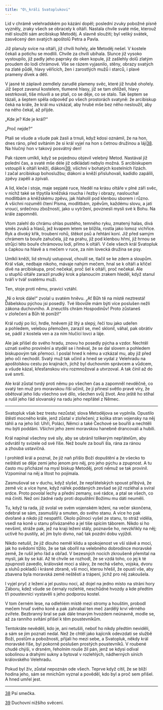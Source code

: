```yaml
---
title: "O\_králi Svatoplukovi"
---
```


Lid v chrámě velehradském po kázání dopěl; poslední zvuky pobožné písně vyzněly, zraky všech se obracely k oltáři. Nastala chvíle svaté mše, kterouž měl sloužiti sám arcibiskup Metoděj. A slavně sloužiti; byl veliký svátek, zasvěcený den svatých apoštolů Petra a Pavla.

Již planuly svíce na oltáři, již chvíli hořely, ale Metoděj nešel. V kostele čekali a potichu se modlili. Chvíle za chvílí ubíhala. Slunce již vysoko vystoupilo, již padly jeho paprsky do oken kopule, již zašlehly dolů zlatým proudem do lodi chrámové. Vše se rázem vyjasnilo, stěny, obrazy svatých na zlaté půdě, hlavy věřících, žen i zarostlých mužů i starců, i plavé prameny dívek a dětí.

V jasné té záplavě zemdlely zarudlé plameny svěc, které již hrubě ohořely. Již šepot zavanul kostelem, tlumené hlasy, již se tam ohlíželi, hlavy sestrkovali, tiše mluvili a se ptali, co se děje, co se stalo. Tak šeptem se tázali, a šeptem spěla odpověď po všech prostorách svatyně: že arcibiskup čeká na krále, že král mu vzkázal, aby hrubé mše bez něho nesloužil, aby na něho čekal, až přijde.

„Kde je? Kde je král?“

„Proč nejde?“

Ptali se všude a všude pak žasli a trnuli, když kdosi oznámil, že na hon, dnes ráno, před svítáním že si král vyjel na hon s četnou družinou a lájí[38](../Text/stare_povesti_ceske_020.xhtml#footnote-038). Na hlučný hon v takový posvátný den!

Pak rázem umlkli, když se pojednou objevil velebný Metod. Nastával již polední čas, a svaté mše déle již odkládati nebylo možná. S arcibiskupem vstoupili k oltáři kněží, diákoni[39](../Text/stare_povesti_ceske_020.xhtml#footnote-037), všichni v bohatých kostelních řízách. I začal arcibiskup bohoslužbu; diákoni a kněží přisluhovali, kadidlo zapálili, zpěvy zapěli a zpívali.

A lid, kleče i stoje, maje sepjaté ruce, hleděl na krásu oltáře v plné záři svěc, v nichž také se třpytila kněžská roucha i řezby i obrazy, naslouchal modlitbám a kněžskému zpěvu, jak hlaholil pod klenbou sborem i různo. A všichni rozuměli čtení Písma, modlitbám, zpěvům, každému slovu, a jati vroucí, srdečnou zbožností, jako u vytržení, povznesli mysli své k Bohu. Na krále zapomněli.

Vtom zalehl do chrámu ohlas pustého, temného ryku, zmatený halas, divá směs zvuků a hlasů, jež kvapem letem se blížila, rostla jako lomoz vichřice. Ryk a divoký křik, troubení rohů, štěkot psů a řehtání koní. Již před samým chrámem ta bouře zahučela, již na prahu, již pod klenbou hřmí, již hrnou se strůjci této bouře chrámovou lodí, přímo k oltáři. V čele všech král Svatopluk s čapkou na hlavě a s mečem v ruce, za ním lovecká družina se psy.

Umlkli kněží, lid strnulý ustupoval, choulil se, tlačil se ke zdem a sloupům. Král však, nedbaje nikoho, mávaje nahým mečem, hnal se k oltáři a křičel divě na arcibiskupa, proč nečekal, proč šel k oltáři, proč nečekal. Ale u stupňů oltáře zarazil prudký krok a planoucím zrakem hleděl, když stanul tváří v tvář svatému muži.

Ten, stoje proti němu, pravici vztáhl.

„Ni o krok dále!“ zvolal u svatém hněvu. „Ať Bůh tě na místě neztrestá! Ďábelskou pýchou jsi posedlý. Tvé libovůle mám býti více poslušen nežli zákona duchovního. A zneuctils chrám Hospodinův! Proto zůstaneš v zlořečení a Bůh tě poníží!“

Král rudý po líci, hrdle, hněvem již lítý a slepý, řečí tou jako udeřen a pohledem, velebou přemožen, zarazil se, meč sklonil, váhal, pak obrátiv se, pádil z kostela ven a za ním hlučící lovci a láje.

Ale jak přišel do svého hradu, znovu ho posedly pýcha a vzdor. Nechtěl uznati svého provinění a styděl se i hněval, že se dal slovem a pohledem biskupovým tak přemoci. I poslal hned k němu a vzkázal mu, aby již před jeho oči nechodil. Svatý muž tak učinil a hned se vydal z Velehradu na apoštolskou cestu po krajinách, jichž byl duchovním správcem a vůdcem, a všude kázal, křesťanskou víru rozmnožoval a utvrzoval. A tak činil až do své smrti.

Ale král zůstal tvrdý proti němu po všechen čas a zapomněl nevděčně, co svatý ten muž pro moravskou říši učinil, že jí přinesl světlo pravé víry, že obětoval jeho lidu všechno své dílo, všechen svůj život. Ano ještě ho stíhal a rušil jeho řád slovanský na radu jeho nepřátel z Němec.

* * *

Svatopluk však bez trestu nezůstal; slova Metodějova se vyplnila. Opustilo štěstí mocného krále, jenž zůstal v zlořečení; z kolika stran vojensky na něj táhli a na jeho lid: Uhři, Poláci, Němci a také Čechové se bouřili a nechtěli mu býti poddáni. Všichni jeho zemi moravskou hanebně drancovali a hubili.

Král napínal všechny své síly, aby se ubránil tolikerým nepřátelům, aby odvrátil ty svízele od své říše. Než bouře za bouří šla, rána za ránou a zhouba ustavičná.

I prohlédl král a poznal, že již naň přišlo Boží dopuštění a že všecko to neštěstí se děje zemi jeho jenom pro něj, pro jeho pýchu a zpupnost. A tu často mu přicházel na mysl biskup Metoděj, proti němuž se tak provinil. Vzpomínal na něj a lítost ho pojímala.

Zasmušoval se v duchu, když slyšel, že nepřátelských spoust přibývá, že země víc a více hyne, když nářek poddaných zevšad se již rozléhal a svíral srdce. Proto povolal lechy a přední zemany, své rádce, a ptal se všech, co má činiti. Než oni žádné rady proti dopuštění Božímu mu dáti neuměli.

Tu, když ta rada, již svolal ve svém vojenském ležení, na večer skončena, odebral se sám, zasmušilý a smuten, do svého stanu. A více ho pak dvořané a nikdo již nespatřil. Okolo půlnoci vyšel ze stanu, to stráž viděla, vsedl na koně u stanu přivázaného a jel tiše spícím táborem. Nikdo si ho nevšiml, stráže pak, jež na kraji ležení stály, poznavše ho, nevzkřikly na něj; uctivě ho pustily, ač jim bylo divno, nač tak pozdní dobu vyjíždí.

Nikdo netušil, že již dlouho neměl klidu a spokojenost ve vší slávě a moci, jak ho svědomí tížilo, že se tak obořil na velebného dobrodince moravské země, že rušil jeho řád a obřad. V bezesných nocích zkroušeně přemítal na mysli, jak by se kál. Až té chvíle se rozhodl, že se vzdá toho, co jej k té zpupnosti zavedlo, královské moci a slávy, že nechá všeho, vojska, dvoru a sluhů pokladů i krásné zbraně, vší moci, kterou hřešil, že opustí vše, aby zbavena byla moravská země neštěstí a trápení, jichž pro něj zakoušela.

I vyjel pryč z ležení a jel pustou nocí, až dojel na jedno místo na stráni hory Záboru, kdež všude se černaly rozlehlé, neschůdné hvozdy a kde předtím tři poustevníci vystavěli s jeho podporou kostel.

V tom černém lese, na odlehlém místě mezi stromy a houštím, probodl mečem hruď svého koně a pak zahrabal ten meč zardělý krví věrného zvířete. Bezbranný bral se pak dále tmavým hvozdem neúnavně, modle se, až za ranního svítání přišel k těm poustevníkům.

Tentokráte nevěděli, kdo je, ani netušili, neboť ho nikdy předtím neviděli, a sám se jim poznati nedal. Než že chtěl jako kajícník odevzdati se službě Boží, postům a pobožnosti, přijali ho mezi sebe, a Svatopluk, někdy král moravské říše, byl pokorně poslušen prostých poustevníků. V roubené chudé chýši, v drsném, řeholním rouše žil pán, jenž se kdysi odíval sobolinou a drahými sukny a bytoval v rozlehlých, nádherných síních královského Velehradu.

Pokud byl živ, zůstal nepoznán ode všech. Teprve když cítil, že se blíží hodina jeho, sám se mnichům vyznal a pověděl, kdo byl a proč sem přišel. A hned umřel jest.

* * *

[38](../Text/stare_povesti_ceske_020.xhtml#footnote-038-backlink) Psí smečka.

[39](../Text/stare_povesti_ceske_020.xhtml#footnote-037-backlink) Duchovní nižšího svěcení.
